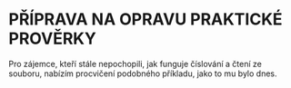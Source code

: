 # PŘÍPRAVA NA OPRAVU PRAKTICKÉ PROVĚRKY
Pro zájemce, kteří stále nepochopili, jak funguje číslování a čtení ze souboru, nabízím procvičení podobného příkladu, jako to mu bylo dnes.  
